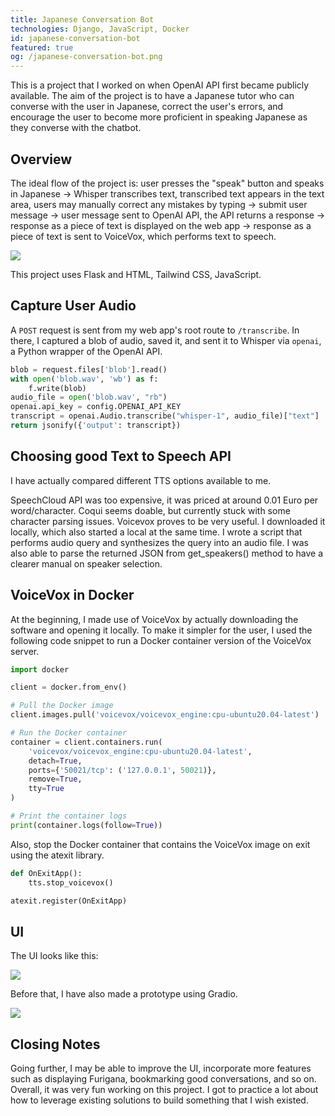 ```yaml
---
title: Japanese Conversation Bot
technologies: Django, JavaScript, Docker
id: japanese-conversation-bot
featured: true
og: /japanese-conversation-bot.png
---
```

This is a project that I worked on when OpenAI API first became publicly available. The aim of the project is to have a Japanese tutor who can converse with the user in Japanese, correct the user's errors, and encourage the user to become more proficient in speaking Japanese as they converse with the chatbot.

## Overview

The ideal flow of the project is: user presses the "speak" button and speaks in Japanese -> Whisper transcribes text, transcribed text appears in the text area, users may manually correct any mistakes by typing -> submit user message -> user message sent to OpenAI API, the API returns a response -> response as a piece of text is displayed on the web app -> response as a piece of text is sent to VoiceVox, which performs text to speech.

![](/japanese-conversation-bot/flowchart.png)

This project uses Flask and HTML, Tailwind CSS, JavaScript.

## Capture User Audio

A `POST` request is sent from my web app's root route to `/transcribe`. In there, I captured a blob of audio, saved it, and sent it to Whisper via `openai`, a Python wrapper of the OpenAI API.

```python
blob = request.files['blob'].read()
with open('blob.wav', 'wb') as f:
    f.write(blob)
audio_file = open('blob.wav', "rb")
openai.api_key = config.OPENAI_API_KEY
transcript = openai.Audio.transcribe("whisper-1", audio_file)["text"]
return jsonify({'output': transcript})
```

## Choosing good Text to Speech API

I have actually compared different TTS options available to me.

SpeechCloud API was too expensive, it was priced at around 0.01 Euro per word/character. Coqui seems doable, but currently stuck with some character parsing issues. Voicevox proves to be very useful. I downloaded it locally, which also started a local at the same time. I wrote a script that performs audio query and synthesizes the query into an audio file. I was also able to parse the returned JSON from get_speakers() method to have a clearer manual on speaker selection.

## VoiceVox in Docker

At the beginning, I made use of VoiceVox by actually downloading the software and opening it locally. To make it simpler for the user, I used the following code snippet to run a Docker container version of the VoiceVox server.

```python
import docker

client = docker.from_env()

# Pull the Docker image
client.images.pull('voicevox/voicevox_engine:cpu-ubuntu20.04-latest')

# Run the Docker container
container = client.containers.run(
    'voicevox/voicevox_engine:cpu-ubuntu20.04-latest',
    detach=True,
    ports={'50021/tcp': ('127.0.0.1', 50021)},
    remove=True,
    tty=True
)

# Print the container logs
print(container.logs(follow=True))
```

Also, stop the Docker container that contains the VoiceVox image on exit using the atexit library.

```python
def OnExitApp():
    tts.stop_voicevox()

atexit.register(OnExitApp)
```

## UI

The UI looks like this:

![](/japanese-conversation-bot.png)

Before that, I have also made a prototype using Gradio.

![](/japanese-conversation-bot/gradio.png)

## Closing Notes

Going further, I may be able to improve the UI, incorporate more features such as displaying Furigana, bookmarking good conversations, and so on. Overall, it was very fun working on this project. I got to practice a lot about how to leverage existing solutions to build something that I wish existed.